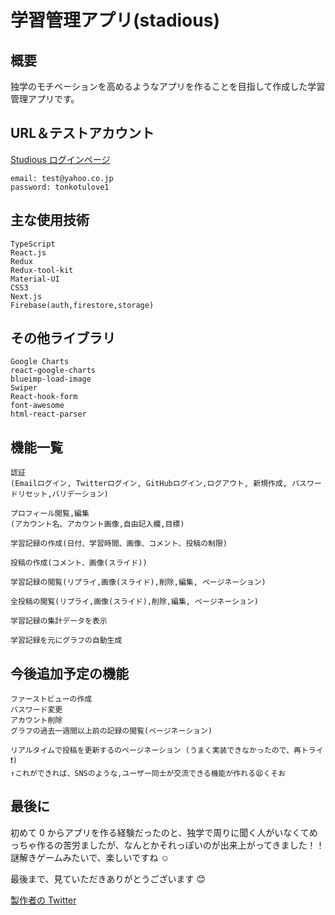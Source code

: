 # 学習管理アプリ(stadious)

## 概要

独学のモチベーションを高めるようなアプリを作ることを目指して作成した学習管理アプリです。

## URL＆テストアカウント

[Studious ログインページ](https://studious-3e5e67a28-patao150205.vercel.app/)

    email: test@yahoo.co.jp
    password: tonkotulove1

## 主な使用技術

    TypeScript
    React.js
    Redux
    Redux-tool-kit
    Material-UI
    CSS3
    Next.js
    Firebase(auth,firestore,storage)

## その他ライブラリ

    Google Charts
    react-google-charts
    blueimp-load-image
    Swiper
    React-hook-form
    font-awesome
    html-react-parser

## 機能一覧

    認証
    (Emailログイン, Twitterログイン, GitHubログイン,ログアウト, 新規作成, パスワードリセット,バリデーション)

    プロフィール閲覧,編集
    (アカウント名、アカウント画像,自由記入欄,目標)

    学習記録の作成(日付、学習時間、画像、コメント、投稿の制限)

    投稿の作成(コメント、画像(スライド))

    学習記録の閲覧(リプライ,画像(スライド),削除,編集, ページネーション)

    全投稿の閲覧(リプライ,画像(スライド),削除,編集, ページネーション)

    学習記録の集計データを表示

    学習記録を元にグラフの自動生成

## 今後追加予定の機能

    ファーストビューの作成
    パスワード変更
    アカウント削除
    グラフの過去一週間以上前の記録の閲覧(ページネーション)

    リアルタイムで投稿を更新するのページネーション (うまく実装できなかったので、再トライ❗)
    ↑これができれば、SNSのような,ユーザー同士が交流できる機能が作れる😫くそお

## 最後に

初めて 0 からアプリを作る経験だったのと、独学で周りに聞く人がいなくてめっちゃ作るの苦労ましたが、なんとかそれっぽいのが出来上がってきました！！
謎解きゲームみたいで、楽しいですね ☺️

最後まで、見ていただきありがとうございます 😊

[製作者の Twitter](https://twitter.com/Patao_program)
